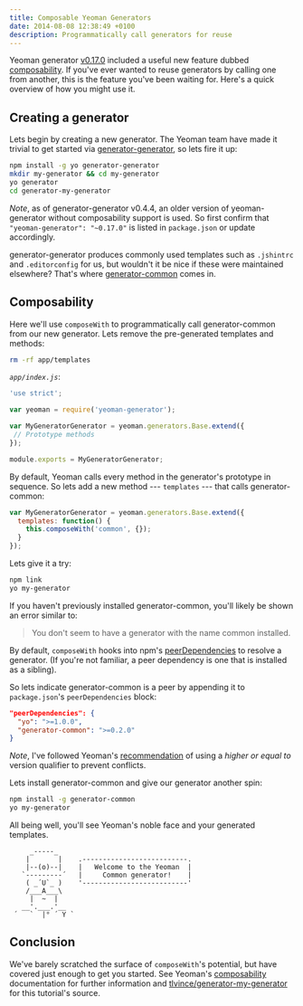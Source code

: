 ```yaml
---
title: Composable Yeoman Generators
date: 2014-08-08 12:38:49 +0100
description: Programmatically call generators for reuse
---
```


Yeoman generator [v0.17.0][] included a useful new feature dubbed
[composability][]. If you've ever wanted to reuse generators by calling one from
another, this is the feature you've been waiting for. Here's a quick overview
of how you might use it.

## Creating a generator

Lets begin by creating a new generator. The Yeoman team have made it trivial to
get started via [generator-generator][], so lets fire it up:

```bash
npm install -g yo generator-generator
mkdir my-generator && cd my-generator
yo generator
cd generator-my-generator
```

*Note*, as of generator-generator v0.4.4, an older version of yeoman-generator
without composability support is used. So first confirm that
`"yeoman-generator": "~0.17.0"` is listed in `package.json` or update
accordingly.

generator-generator produces commonly used templates such as `.jshintrc` and
`.editorconfig` for us, but wouldn't it be nice if these were maintained
elsewhere? That's where [generator-common][] comes in.

## Composability

Here we'll use `composeWith` to programmatically call generator-common from our
new generator. Lets remove the pre-generated templates and methods:

```bash
rm -rf app/templates
```

*`app/index.js`*:

```js
'use strict';

var yeoman = require('yeoman-generator');

var MyGeneratorGenerator = yeoman.generators.Base.extend({
 // Prototype methods
});

module.exports = MyGeneratorGenerator;
```

By default, Yeoman calls every method in the generator's prototype in sequence.
So lets add a new method --- `templates` --- that calls generator-common:

```js
var MyGeneratorGenerator = yeoman.generators.Base.extend({
  templates: function() {
    this.composeWith('common', {});
  }
});
```

Lets give it a try:

```bash
npm link
yo my-generator
```

If you haven't previously installed generator-common, you'll likely be shown an
error similar to:

> You don't seem to have a generator with the name common installed.

By default, `composeWith` hooks into npm's [peerDependencies][] to resolve a
generator. (If you're not familiar, a peer dependency is one that is installed
as a sibling).

So lets indicate generator-common is a peer by appending it to `package.json`'s
`peerDependencies` block:

```json
"peerDependencies": {
  "yo": ">=1.0.0",
  "generator-common": ">=0.2.0"
}
```

*Note*, I've followed Yeoman's [recommendation][] of using a *higher or equal
to* version qualifier to prevent conflicts.

Lets install generator-common and give our generator another spin:

```bash
npm install -g generator-common
yo my-generator
```

All being well, you'll see Yeoman's noble face and your generated templates.

```
     _-----_
    |       |    .--------------------------.
    |--(o)--|    |   Welcome to the Yeoman  |
   `---------´   |     Common generator!    |
    ( _´U`_ )    '--------------------------'
    /___A___\
     |  ~  |
   __'.___.'__
 ´   `  |° ´ Y `

```

## Conclusion

We've barely scratched the surface of `composeWith`'s potential, but have
covered just enough to get you started. See Yeoman's [composability][]
documentation for further information and [tlvince/generator-my-generator][]
for this tutorial's source.

[v0.17.0]: https://github.com/yeoman/generator/releases/tag/v0.17.0-pre.1
[generator-generator]: https://github.com/yeoman/generator-generator
[generator-common]: https://github.com/eddiemonge/generator-common
[peerDependencies]: http://blog.nodejs.org/2013/02/07/peer-dependencies/
[recommendation]: https://github.com/yeoman/yeoman.io/blob/10aca980a4c0d5ea242ed22f3b2af32c95f45eae/app/authoring/composability.md#dependencies-or-peerdependencies
[composability]: http://yeoman.io/authoring/composability.html
[tlvince/generator-my-generator]: https://github.com/tlvince/generator-my-generator

